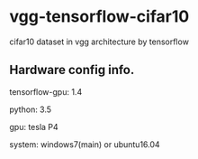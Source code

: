 # vgg-tensorflow-cifar10
cifar10 dataset in vgg architecture by tensorflow
## Hardware config info.
tensorflow-gpu: 1.4  

python: 3.5  

gpu: tesla P4  

system: windows7(main) or ubuntu16.04  




